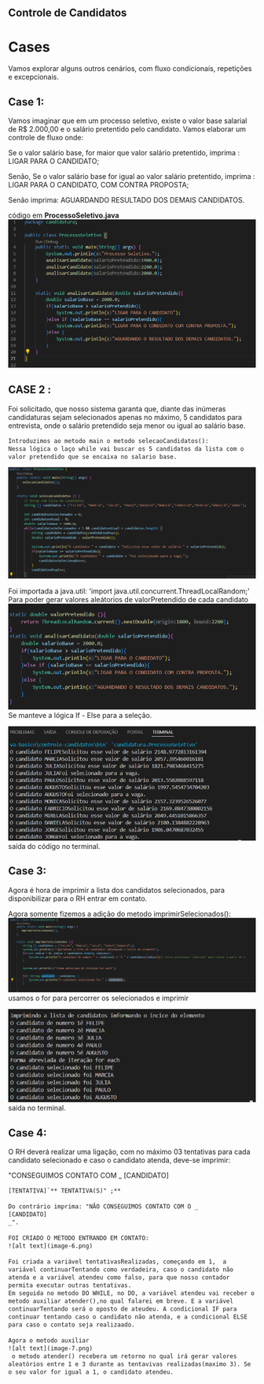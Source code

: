 ##  Controle de Candidatos
<h1> Cases </h1>
Vamos explorar alguns outros cenários, com fluxo condicionais, repetições e excepcionais.

<h2>Case 1:</h2> 
Vamos imaginar que em um processo seletivo, existe o valor base salarial de R$ 2.000,00 e o salário pretentido pelo candidato. Vamos elaborar um controle de fluxo onde:

Se o valor salário base, for maior que valor salário pretentido, imprima : LIGAR PARA O CANDIDATO;

Senão, Se o valor salário base for igual ao valor salário pretentido, imprima : LIGAR PARA O CANDIDATO, COM CONTRA PROPOSTA;

Senão imprima: AGUARDANDO RESULTADO DOS DEMAIS CANDIDATOS.

código em <strong>ProcessoSeletivo.java</strong> 
![alt text](image.png)

<h2>CASE 2 :</h2>
 Foi solicitado, que nosso sistema garanta que, diante das inúmeras candidaturas sejam selecionados apenas no máximo, 5 candidatos para entrevista, onde o salário pretendido seja menor ou igual ao salário base.

    Introduzimos ao metodo main o metodo selecaoCandidatos():
    Nessa lógica o laço while vai buscar os 5 candidatos da lista com o valor pretendido que se encaixa no salario base.

 ![alt text](image-1.png)

Foi importada a java.util: 'import java.util.concurrent.ThreadLocalRandom;' Para poder gerar valores aleátorios de valorPretendido de cada candidato
![alt text](image-2.png)
Se manteve a lógica If - Else para a seleção.
 
 ![alt text](image-3.png)
 saída do código no terminal.

 <h2>Case 3:</h2>
  Agora é hora de imprimir a lista dos candidatos selecionados, para disponibilizar para o RH entrar em contato.

  Agora somente fizemos a adição do metodo imprimirSelecionados():
  ![alt text](image-4.png)
  usamos o for para percorrer os selecionados e imprimir

  ![alt text](image-5.png)
  saida no terminal.


  <h2>Case 4:</h2>
O RH deverá realizar uma ligação, com no máximo 03 tentativas para cada candidato selecionado e caso o candidato atenda, deve-se imprimir:

"CONSEGUIMOS CONTATO COM _
[CANDIDATO]
 ``` APÓS **_**
[TENTATIVA]`** TENTATIVA(S)" ;**

Do contrário imprima: "NÃO CONSEGUIMOS CONTATO COM O _
[CANDIDATO]
_".

FOI CRIADO O METODO ENTRANDO EM CONTATO:
![alt text](image-6.png)

Foi criada a variável tentativasRealizadas, começando em 1,  a variável continuarTentando como verdadeira, caso o candidato não atenda e a variável atendeu como falso, para que nosso contador permita executar outras tentativas.
 Em seguida no metodo DO WHILE, no DO, a variável atendeu vai receber o metodo auxiliar atender(),no qual falarei em breve. E a variável continuarTentando será o oposto de ateudeu. A condicional IF para continuar tentando caso o candidato não atenda, e a condicional ELSE para caso o contato seja realizaado.

 Agora o metodo auxiliar
 ![alt text](image-7.png)
  o metodo atender() recebera um retorno no qual irá gerar valores aleatórios entre 1 e 3 durante as tentavivas realizadas(maximo 3). Se o seu valor for igual a 1, o candidato atendeu.